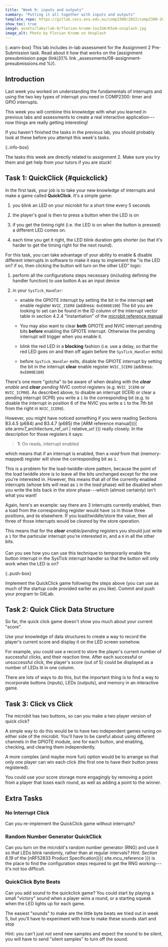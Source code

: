 ```yaml
---
title: "Week 9: inputs and outputs"
summary: "Putting it all together with inputs and outputs"
template_repo: https://gitlab.cecs.anu.edu.au/comp2300/2022/comp2300-2022-lab-pack-3
show_toc: true
image: assets/labs/lab-9/florian-krumm-1osIUArK5oA-unsplash.jpg
image_alt: Photo by Florian Krumm on Unsplash
---
```


{:.warn-box}
This lab includes in-lab assessment for the Assignment 2 Pre-Submission task.
Read about it how that works on the [assignment presubmission page (link)]({%
link _assessments/08-assignment-presubmissions.md %}).

## Introduction

Last week you worked on understanding the fundamentals of interrupts and using the two key types of interrupt you need in COMP2300: timer and GPIO interrupts. 

This week you will combine this knowledge with what you learned in previous labs and assessments to create a real interactive application---now things are really getting interesting!

If you haven't finished the tasks in the previous lab, you should probably look at these before you attempt this week's tasks.

{:.info-box}

The tasks this week are directly related to assignment 2. Make sure you try them and get help from your tutors if you are stuck!

## Task 1: QuickClick {#quickclick}

In the first task, your job is to take your new knowledge of interrupts and
make a game called **QuickClick**. It's a simple game:

1. you blink an LED on your microbit for a short time every 5 seconds

2. the player's goal is then to press a button when the LED is on

3. if you get the timing right (i.e. the LED *is* on when the button is
   pressed) a different LED comes on.

4. each time you get it right, the LED blink duration gets shorter (so that it's
   harder to get the timing right for the next round).

For this task, you can take advantage of your ability to enable & disable
different interrupts in software to make it easy to implement the "is the LED
on? if so, then clicking the button will turn on the other LED" logic:

1. perform all the configurations steps necessary (including defining the
   handler function) to use button A as an input device

2. in your `SysTick_Handler`:

   - enable the GPIOTE interrupt by setting the bit in the interrupt **set**
     enable register `NVIC_ISER0` (address: `0xE000E100`) The bit you are
     looking to set can be found in the ID column of the interrupt vector
     table in section 4.2.4 "Instantiation" of the [microbit reference
     manual]({{site.mcu_reference}})

   - You may also want to clear **both** GPIOTE and NVIC interrupt pending bits
     **before** enabling the GPIOTE interrupt.
     Otherwise the pending interrupt will trigger when you enable it.

   - blink the red LED in a **blocking** fashion (i.e. use a delay, so that the
     red LED goes on and then off again before the `SysTick_Handler` exits)

   - before `SysTick_Handler` exits, disable the GPIOTE interrupt by setting
     the bit in the interrupt **clear** enable register `NVIC_ICER0` (address:
     `0xE000E180`)

<div id="clear-enable-gotcha" class="info-box" markdown="1" style="margin-bottom: 20px;">

There's one more "gotcha" to be aware of when dealing with the ***clear**
enable* and ***clear** pending* NVIC control registers (e.g. `NVIC_ICER0` or
`NVIC_ICPR0`). As described above, to disable an interrupt (ICER) or clear a
pending interrupt (ICPR) you write a `1` to the corresponding bit (e.g. to
disable the interrupt in position 6 of the NVIC you write a `1` to the 7th bit
from the right in `NVIC_ICER0`).

However, you might have noticed something if you were reading Sections B3.4.5
(p684) and B3.4.7 (p685) the [ARM reference
manual]({{ site.armv7_architecture_ref_url | relative_url }}) really closely. In the description
for those registers it says:

> **1**: On reads, interrupt enabled

which means that if an interrupt is enabled, then a *read* from that
(memory-mapped) register will show the corresponding bit as `1`.

This is a problem for the load-twiddle-store pattern, because the point of the
load twiddle store is to leave all the bits unchanged except for the one you're
interested in. However, this means that all of the currently enabled interrupts
(whose bits will read as `1` in the *load* phase) will be disabled when you
write the bits back in the *store* phase---which (almost certainly) isn't what
you want!

Again, here's an example: say there are 3 interrupts currently enabled, then a
load from the corresponding register would have `1`s in those three positions,
and `0`s elsewhere. If you load/twiddle/store the value, then all three of
those interrupts would be *cleared* by the store operation.

This means that for the ***clear** enable/pending* registers you should just
write a `1` for the particular interrupt you're interested in, and a `0` in all
the other bits.

</div>

Can you see how you can use this technique to temporarily enable the button
interrupt in the SysTick interrupt handler so that the button will only work
when the LED is on?

{:.push-box}

Implement the QuickClick game following the steps above (you can use as much of
the startup code provided earlier as you like). Commit and push your program to
GitLab.

## Task 2: Quick Click Data Structure

So far, the quick click game doesn't show you much about your current "score".

Use your knowledge of data structures to create a way to record the player's
current score and display it on the LED screen somehow.

For example, you could use a record to store the player's current number of
successful clicks, and their reaction time. After each successful or
unsuccessful click, the player's score (out of 5) could be displayed as a
number of LEDs lit in one column.

There are lots of ways to do this, but the important thing is to find a way to
incorporate buttons (inputs), LEDs (outputs), and memory in an interactive
game.


## Task 3: Click vs Click

The microbit has two buttons, so can you make a two player version of quick
click? 

A simple way to do this would be to have two independent games runing on either
side of the microbit. You'll have to be careful about using different channels
in the GPIOTE module, one for each button, and enabling, checking, and clearing
them independently.


A more complex (and maybe more fun) option would be to arrange so that only
_one_ player can win each click (the first one to have their button press
registered).

You could use your score storage more engagingly by removing a point from a
player that loses each round, as well as adding a point to the winner.

## Extra Tasks

### No Interrupt Click 

Can you re-implement the QuickClick game without interrupts?

### Random Number Generator QuickClick

Can you turn on the microbit's random number generator (RNG) and use it so that
LEDs blink randomly, rather than at regular intervals? Hint: *Section 6.19* of
the [nRF52833 Product Specification]({{ site.mcu_reference }}) is the place to
find the configuration steps required to get the RNG working---it's not too
difficult.

### QuickClick Byte Beats

Can you add sound to the quickclick game? You could start by playing  a small
"victory" sound when a player wins a round, or a starting squeak when the LED
lights up for each game.

The easiest "sounds" to make are the little byte beats we tried out in week 5,
but you'll have to experiment with how to make these sounds start and stop

Hint: you can't just _not_ send new samples and expect the sound to be silent,
you will have to send "silent samples" to turn off the sound.


